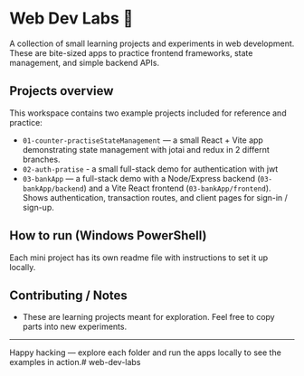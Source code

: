 # Web Dev Labs 🧪

A collection of small learning projects and experiments in web development. These are bite-sized apps to practice frontend frameworks, state management, and simple backend APIs.

## Projects overview

This workspace contains two example projects included for reference and practice:

- `01-counter-practiseStateManagement` — a small React + Vite app demonstrating state management with jotai and redux in 2 differnt branches.
- `02-auth-pratise` - a small full-stack demo for authentication with jwt
- `03-bankApp` — a full-stack demo with a Node/Express backend (`03-bankApp/backend`) and a Vite React frontend (`03-bankApp/frontend`). Shows authentication, transaction routes, and client pages for sign-in / sign-up.

## How to run (Windows PowerShell)

Each mini project has its own readme file with instructions to set it up locally.



## Contributing / Notes

- These are learning projects meant for exploration. Feel free to copy parts into new experiments.
---

Happy hacking — explore each folder and run the apps locally to see the examples in action.#   w e b - d e v - l a b s 
 
 
